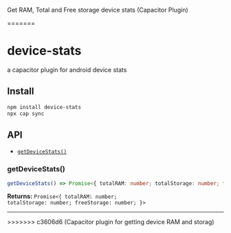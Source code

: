 Get RAM, Total and Free storage device stats (Capacitor Plugin)

=======
# device-stats

a capacitor plugin for android device stats

## Install

```bash
npm install device-stats
npx cap sync
```

## API

<docgen-index>

* [`getDeviceStats()`](#getdevicestats)

</docgen-index>

<docgen-api>
<!--Update the source file JSDoc comments and rerun docgen to update the docs below-->

### getDeviceStats()

```typescript
getDeviceStats() => Promise<{ totalRAM: number; totalStorage: number; freeStorage: number; }>
```

**Returns:** <code>Promise&lt;{ totalRAM: number; totalStorage: number; freeStorage: number; }&gt;</code>

--------------------

</docgen-api>
>>>>>>> c3606d6 (Capacitor plugin for getting device RAM and storag)
